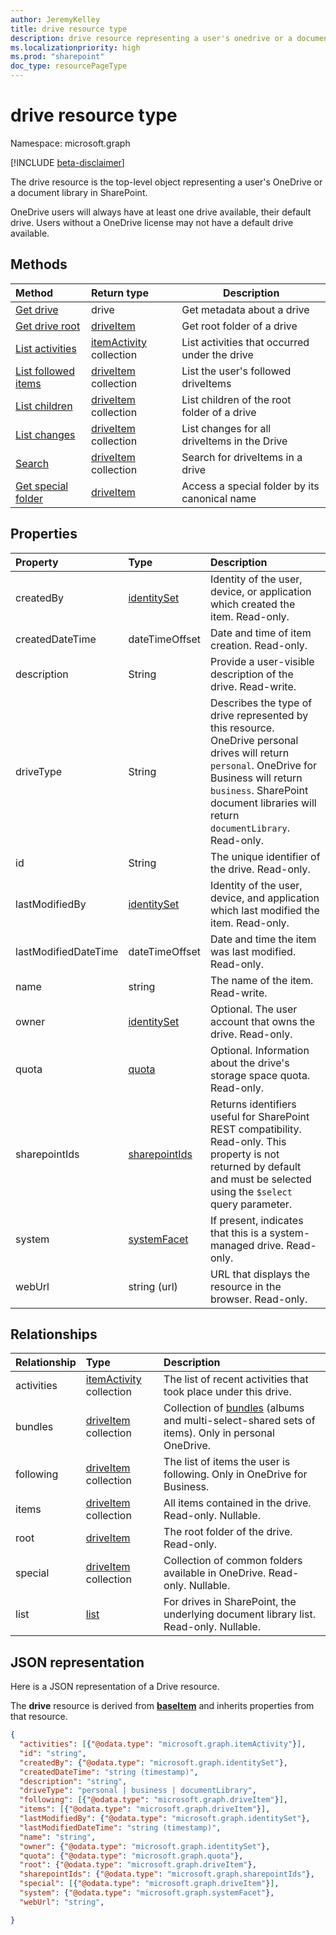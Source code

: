 ```yaml
---
author: JeremyKelley
title: drive resource type
description: drive resource representing a user's onedrive or a document library in SharePoint
ms.localizationpriority: high
ms.prod: "sharepoint"
doc_type: resourcePageType
---
```

# drive resource type

Namespace: microsoft.graph

[!INCLUDE [beta-disclaimer](../../includes/beta-disclaimer.md)]

The drive resource is the top-level object representing a user's OneDrive or a document library in SharePoint.

OneDrive users will always have at least one drive available, their default drive.
Users without a OneDrive license may not have a default drive available.

## Methods

|                        Method                              |         Return type         | Description |
| :--------------------------------------------------------- | :-------------------------- |-------------|
| [Get drive][drive-get]                                     | drive                       | Get metadata about a drive |
| [Get drive root][item-get]                                 | [driveItem][]               | Get root folder of a drive |
| [List activities][drive-activities]                        | [itemActivity][] collection | List activities that occurred under the drive |
| [List followed items][drive-following]                     | [driveItem][] collection    | List the user's followed driveItems |
| [List children][item-children]                             | [driveItem][] collection    | List children of the root folder of a drive |
| [List changes][item-changes]                               | [driveItem][] collection    | List changes for all driveItems in the Drive |
| [Search][item-search]                                      | [driveItem][] collection    | Search for driveItems in a drive |
| [Get special folder](../api/drive-get-specialfolder.md)    | [driveItem][]               | Access a special folder by its canonical name |


## Properties

| Property             | Type                          | Description                                                                                                                                                                                                                      |
| :------------------- | :---------------------------- | :------------------------------------------------------------------------------------------------------------------------------------------------------------------------------------------------------------------------------- |
| createdBy            | [identitySet][]               | Identity of the user, device, or application which created the item. Read-only.                                                                                                                                                  |
| createdDateTime      | dateTimeOffset                | Date and time of item creation. Read-only.                                                                                                                                                                                       |
| description          | String                        | Provide a user-visible description of the drive. Read-write.
| driveType            | String                        | Describes the type of drive represented by this resource. OneDrive personal drives will return `personal`. OneDrive for Business will return `business`. SharePoint document libraries will return `documentLibrary`. Read-only. |
| id                   | String                        | The unique identifier of the drive. Read-only.                                                                                                                                                                                   |
| lastModifiedBy       | [identitySet][]               | Identity of the user, device, and application which last modified the item. Read-only.                                                                                                                                           |
| lastModifiedDateTime | dateTimeOffset                | Date and time the item was last modified. Read-only.                                                                                                                                                                             |
| name                 | string                        | The name of the item. Read-write.                                                                                                                                                                                                |
| owner                | [identitySet](identityset.md) | Optional. The user account that owns the drive. Read-only.                                                                                                                                                                       |
| quota                | [quota](quota.md)             | Optional. Information about the drive's storage space quota. Read-only.                                                                                                                                                          |
| sharepointIds        | [sharepointIds][]             | Returns identifiers useful for SharePoint REST compatibility. Read-only.  This property is not returned by default and must be selected using the `$select` query parameter.                                                                               |
| system               | [systemFacet][]               | If present, indicates that this is a system-managed drive. Read-only.
| webUrl               | string (url)                  | URL that displays the resource in the browser. Read-only.                                                                                                                                                                        |

[identitySet]: identityset.md
[sharepointIds]: sharepointids.md
[systemFacet]: systemfacet.md

## Relationships

| Relationship | Type                                 | Description
|:-------------|:-------------------------------------|:-----------------------
| activities   | [itemActivity][] collection          | The list of recent activities that took place under this drive.
| bundles      | [driveItem][] collection             | Collection of [bundles][bundle] (albums and multi-select-shared sets of items). Only in personal OneDrive.
| following    | [driveItem][] collection             | The list of items the user is following. Only in OneDrive for Business.
| items        | [driveItem][] collection             | All items contained in the drive. Read-only. Nullable.
| root         | [driveItem][]                        | The root folder of the drive. Read-only.
| special      | [driveItem][] collection             | Collection of common folders available in OneDrive. Read-only. Nullable.
| list         | [list][]                             | For drives in SharePoint, the underlying document library list. Read-only. Nullable.

## JSON representation

Here is a JSON representation of a Drive resource.

The **drive** resource is derived from [**baseItem**](baseitem.md) and inherits properties from that resource.

<!--{
  "blockType": "resource",
  "optionalProperties": [
    "activities",
    "createdBy",
    "createdDateTime",
    "description",
    "lastModifiedBy",
    "lastModifiedDateTime",
    "name",
    "webUrl",
    "items",
    "root",
    "sharepointIds",
    "special",
    "system"
  ],
  "keyProperty": "id",
  "baseType": "microsoft.graph.baseItem",
  "@odata.type": "microsoft.graph.drive"
}-->

```json
{
  "activities": [{"@odata.type": "microsoft.graph.itemActivity"}],
  "id": "string",
  "createdBy": {"@odata.type": "microsoft.graph.identitySet"},
  "createdDateTime": "string (timestamp)",
  "description": "string",
  "driveType": "personal | business | documentLibrary",
  "following": [{"@odata.type": "microsoft.graph.driveItem"}],
  "items": [{"@odata.type": "microsoft.graph.driveItem"}],
  "lastModifiedBy": {"@odata.type": "microsoft.graph.identitySet"},
  "lastModifiedDateTime": "string (timestamp)",
  "name": "string",
  "owner": {"@odata.type": "microsoft.graph.identitySet"},
  "quota": {"@odata.type": "microsoft.graph.quota"},
  "root": {"@odata.type": "microsoft.graph.driveItem"},
  "sharepointIds": {"@odata.type": "microsoft.graph.sharepointIds"},
  "special": [{"@odata.type": "microsoft.graph.driveItem"}],
  "system": {"@odata.type": "microsoft.graph.systemFacet"},
  "webUrl": "string",

}
```


[bundle]: bundle.md
[driveItem]: driveItem.md
[itemActivity]: itemactivity.md
[item-resource]: driveitem.md
[identity-set]: identityset.md
[list]: list.md
[quota-facet]: quota.md
[drive-resource]: drive.md
[drive-activities]: ../api/activities-list.md
[drive-following]: ../api/drive-list-following.md
[drive-get]: ../api/drive-get.md
[item-get]: ../api/driveitem-get.md
[item-changes]: ../api/driveitem-delta.md
[item-search]: ../api/driveitem-search.md
[item-children]: ../api/driveitem-list-children.md


<!-- uuid: 8fcb5dbc-d5aa-4681-8e31-b001d5168d79
2015-10-25 14:57:30 UTC -->
<!--
{
  "type": "#page.annotation",
  "description": "Drive is a top level object for OneDrive API that provides access to the contents of a drive. ",
  "keywords": "drive,objects,resources",
  "section": "documentation",
  "tocPath": "Drives",
  "tocBookmarks": {
    "Resources/Drive": "#"
  },
  "suppressions": []
}
-->


